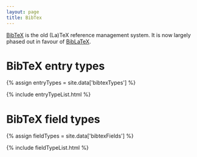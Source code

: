 ```yaml
---
layout: page
title: BibTex
---
```


[BibTeX](http://ctan.org/pkg/bibtex) is the old (La)TeX reference 
management system.  It is now largely phased out in favour of 
[BibLaTeX](http://www.ctan.org/pkg/biblatex).

# BibTeX entry types

{% assign entryTypes = site.data['bibtexTypes'] %}

{% include entryTypeList.html %}

# BibTeX field types

{% assign fieldTypes = site.data['bibtexFields'] %}

{% include fieldTypeList.html %}
